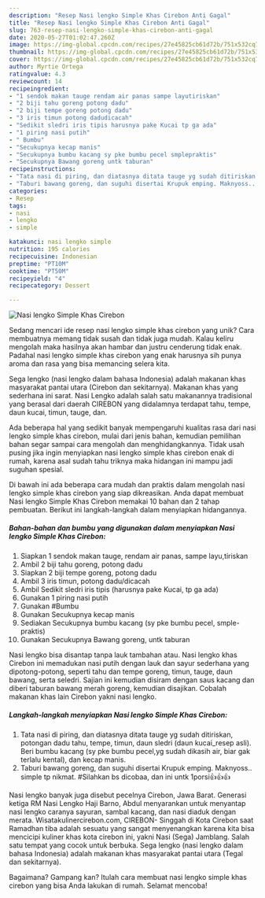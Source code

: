 ```yaml
---
description: "Resep Nasi lengko Simple Khas Cirebon Anti Gagal"
title: "Resep Nasi lengko Simple Khas Cirebon Anti Gagal"
slug: 763-resep-nasi-lengko-simple-khas-cirebon-anti-gagal
date: 2020-05-27T01:02:47.260Z
image: https://img-global.cpcdn.com/recipes/27e45825cb61d72b/751x532cq70/nasi-lengko-simple-khas-cirebon-foto-resep-utama.jpg
thumbnail: https://img-global.cpcdn.com/recipes/27e45825cb61d72b/751x532cq70/nasi-lengko-simple-khas-cirebon-foto-resep-utama.jpg
cover: https://img-global.cpcdn.com/recipes/27e45825cb61d72b/751x532cq70/nasi-lengko-simple-khas-cirebon-foto-resep-utama.jpg
author: Myrtie Ortega
ratingvalue: 4.3
reviewcount: 14
recipeingredient:
- "1 sendok makan tauge rendam air panas sampe layutiriskan"
- "2 biji tahu goreng potong dadu"
- "2 biji tempe goreng potong dadu"
- "3 iris timun potong dadudicacah"
- "Sedikit sledri iris tipis harusnya pake Kucai tp ga ada"
- "1 piring nasi putih"
- " Bumbu"
- "Secukupnya kecap manis"
- "Secukupnya bumbu kacang sy pke bumbu pecel smplepraktis"
- "Secukupnya Bawang goreng untk taburan"
recipeinstructions:
- "Tata nasi di piring, dan diatasnya ditata tauge yg sudah ditiriskan, potongan dadu tahu, tempe, timun, daun sledri (daun kucai_resep asli). Beri bumbu kacang (sy pke bumbu pecel,yg sudah dikasih air, biar gak terlalu kental), dan kecap manis."
- "Taburi bawang goreng, dan suguhi disertai Krupuk emping. Maknyoss.. simple tp nikmat. #Silahkan bs dicobaa, dan ini untk 1porsi👍👍👍"
categories:
- Resep
tags:
- nasi
- lengko
- simple

katakunci: nasi lengko simple 
nutrition: 195 calories
recipecuisine: Indonesian
preptime: "PT10M"
cooktime: "PT50M"
recipeyield: "4"
recipecategory: Dessert

---
```



![Nasi lengko Simple Khas Cirebon](https://img-global.cpcdn.com/recipes/27e45825cb61d72b/751x532cq70/nasi-lengko-simple-khas-cirebon-foto-resep-utama.jpg)

Sedang mencari ide resep nasi lengko simple khas cirebon yang unik? Cara membuatnya memang tidak susah dan tidak juga mudah. Kalau keliru mengolah maka hasilnya akan hambar dan justru cenderung tidak enak. Padahal nasi lengko simple khas cirebon yang enak harusnya sih punya aroma dan rasa yang bisa memancing selera kita.

Sega lengko (nasi lengko dalam bahasa Indonesia) adalah makanan khas masyarakat pantai utara (Cirebon dan sekitarnya). Makanan khas yang sederhana ini sarat. Nasi Lengko adalah salah satu makanannya tradisional yang berasal dari daerah CIREBON yang didalamnya terdapat tahu, tempe, daun kucai, timun, tauge, dan.

Ada beberapa hal yang sedikit banyak mempengaruhi kualitas rasa dari nasi lengko simple khas cirebon, mulai dari jenis bahan, kemudian pemilihan bahan segar sampai cara mengolah dan menghidangkannya. Tidak usah pusing jika ingin menyiapkan nasi lengko simple khas cirebon enak di rumah, karena asal sudah tahu triknya maka hidangan ini mampu jadi suguhan spesial.


Di bawah ini ada beberapa cara mudah dan praktis dalam mengolah nasi lengko simple khas cirebon yang siap dikreasikan. Anda dapat membuat Nasi lengko Simple Khas Cirebon memakai 10 bahan dan 2 tahap pembuatan. Berikut ini langkah-langkah dalam menyiapkan hidangannya.

<!--inarticleads1-->

##### Bahan-bahan dan bumbu yang digunakan dalam menyiapkan Nasi lengko Simple Khas Cirebon:

1. Siapkan 1 sendok makan tauge, rendam air panas, sampe layu,tiriskan
1. Ambil 2 biji tahu goreng, potong dadu
1. Siapkan 2 biji tempe goreng, potong dadu
1. Ambil 3 iris timun, potong dadu/dicacah
1. Ambil Sedikit sledri iris tipis (harusnya pake Kucai, tp ga ada)
1. Gunakan 1 piring nasi putih
1. Gunakan  #Bumbu
1. Gunakan Secukupnya kecap manis
1. Sediakan Secukupnya bumbu kacang (sy pke bumbu pecel, smple-praktis)
1. Gunakan Secukupnya Bawang goreng, untk taburan


Nasi lengko bisa disantap tanpa lauk tambahan atau. Nasi lengko khas Cirebon ini memadukan nasi putih dengan lauk dan sayur sederhana yang dipotong-potong, seperti tahu dan tempe goreng, timun, tauge, daun bawang, serta seledri. Sajian ini kemudian disiram dengan saus kacang dan diberi taburan bawang merah goreng, kemudian disajikan. Cobalah makanan khas lain Cirebon yakni nasi lengko. 

<!--inarticleads2-->

##### Langkah-langkah menyiapkan Nasi lengko Simple Khas Cirebon:

1. Tata nasi di piring, dan diatasnya ditata tauge yg sudah ditiriskan, potongan dadu tahu, tempe, timun, daun sledri (daun kucai_resep asli). Beri bumbu kacang (sy pke bumbu pecel,yg sudah dikasih air, biar gak terlalu kental), dan kecap manis.
1. Taburi bawang goreng, dan suguhi disertai Krupuk emping. Maknyoss.. simple tp nikmat. #Silahkan bs dicobaa, dan ini untk 1porsi👍👍👍


Nasi lengko banyak juga disebut pecelnya Cirebon, Jawa Barat. Generasi ketiga RM Nasi Lengko Haji Barno, Abdul menyarankan untuk menyantap nasi lengko caranya sayuran, sambal kacang, dan nasi diaduk dengan merata. Wisatakulinercirebon.com, CIREBON- Singgah di Kota Cirebon saat Ramadhan tiba adalah sesuatu yang sangat menyenangkan karena kita bisa mencicipi kuliner khas kota cirebon ini, yakni Nasi (Sega) Jamblang. Salah satu tempat yang cocok untuk berbuka. Sega lengko (nasi lengko dalam bahasa Indonesia) adalah makanan khas masyarakat pantai utara (Tegal dan sekitarnya). 

Bagaimana? Gampang kan? Itulah cara membuat nasi lengko simple khas cirebon yang bisa Anda lakukan di rumah. Selamat mencoba!
